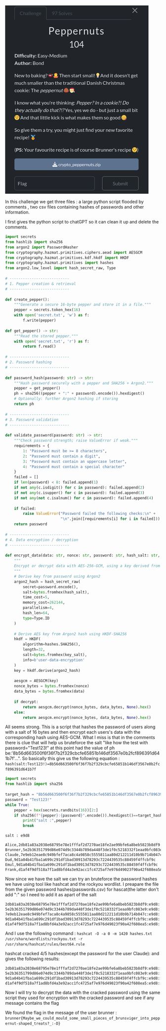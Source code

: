 ![image](./peppernuts.png)

In this challenge we get three files : a large python script flooded by comments , two csv files containing hashes of passwords and other information.

I first gives the python script to chatGPT so it can clean it up and delete the comments.

```py
import secrets
from hashlib import sha256
from argon2 import PasswordHasher
from cryptography.hazmat.primitives.ciphers.aead import AESGCM
from cryptography.hazmat.primitives.kdf.hkdf import HKDF
from cryptography.hazmat.primitives import hashes
from argon2.low_level import hash_secret_raw, Type

# ---------------------------
# 1. Pepper creation & retrieval
# ---------------------------

def create_pepper():
    """Generate a secure 16-byte pepper and store it in a file."""
    pepper = secrets.token_hex(16)
    with open('secret.txt', 'w') as f:
        f.write(pepper)

def get_pepper() -> str:
    """Read the stored pepper."""
    with open('secret.txt', 'r') as f:
        return f.read()

# ---------------------------
# 2. Password hashing
# ---------------------------

def password_hash(password: str) -> str:
    """Hash password securely with a pepper and SHA256 + Argon2."""
    pepper = get_pepper()
    ph = sha256((pepper + ":" + password).encode()).hexdigest()
    # Optionally: further Argon2 hashing if storing
    return ph

# ---------------------------
# 3. Password validation
# ---------------------------

def validate_password(password: str) -> str:
    """Check password strength; raise ValueError if weak."""
    requirements = {
        1: "Password must be >= 8 characters",
        2: "Password must contain a digit",
        3: "Password must contain an uppercase letter",
        4: "Password must contain a special character"
    }
    failed = []
    if len(password) < 8: failed.append(1)
    if not any(c.isdigit() for c in password): failed.append(2)
    if not any(c.isupper() for c in password): failed.append(3)
    if not any(not c.isalnum() for c in password): failed.append(4)

    if failed:
        raise ValueError("Password failed the following checks:\n" +
                         "\n".join([requirements[i] for i in failed]))
    return password

# ---------------------------
# 4. Data encryption / decryption
# ---------------------------

def encrypt_data(data: str, nonce: str, password: str, hash_salt: str, key_salt: str, decrypt=False) -> str:
    """
    Encrypt or decrypt data with AES-256-GCM, using a key derived from password + salts.
    """
    # Derive key from password using Argon2
    argon2_hash = hash_secret_raw(
        secret=password.encode(),
        salt=bytes.fromhex(hash_salt),
        time_cost=5,
        memory_cost=262144,
        parallelism=4,
        hash_len=64,
        type=Type.ID
    )

    # Derive AES key from Argon2 hash using HKDF-SHA256
    hkdf = HKDF(
        algorithm=hashes.SHA256(),
        length=32,
        salt=bytes.fromhex(key_salt),
        info=b'user-data-encryption'
    )
    key = hkdf.derive(argon2_hash)

    aesgcm = AESGCM(key)
    nonce_bytes = bytes.fromhex(nonce)
    data_bytes = bytes.fromhex(data)

    if decrypt:
        return aesgcm.decrypt(nonce_bytes, data_bytes, None).hex()
    else:
        return aesgcm.encrypt(nonce_bytes, data_bytes, None).hex()

```
All seems strong. This is a script that hashes the password of users along with a salt of 16 bytes and then encrypt each users's data with the corresponding hash using AES-GCM. What I miss is that in the comments there is clue that will help us bruteforce the salt  "like how the test with password="Test123!" at this point had the value of ph be:'8b56d663500f6f36f7b2f329cbcfe65851b146df3567e0b2fcf896391d641b7f'...". So basically this give us the following equation : `hash(salt:Test123!)=8b56d663500f6f36f7b2f329cbcfe65851b146df3567e0b2fcf896391d641b7f` 


```py
import secrets
from hashlib import sha256

target_hash = "8b56d663500f6f36f7b2f329cbcfe65851b146df3567e0b2fcf896391d641b7f"
password = "Test123!"
while True:
    pepper = hex(secrets.randbits(16))[2:]
    if sha256(f"{pepper}:{password}".encode()).hexdigest()==target_hash:
        print("salt :",pepper)
        break
```
`salt : e9d8`

    Alice,2db81a83a2038e68795e78e1fffaf2d7270ae18fe2ae99bfe6a8beb5823b8df9
    Brunner,5e2b36351799d86e074d9c3344b789da448f3de1f0c5218332f1eaa9bfc083e9
    Claude,7e9eb12eae8c949bfef7aca8c4a9858c5555811aa80d212211d10b9b714b047c
    Dud,9d1a04b41fba1a699c291df1bad30913d78293c7224439535c88459f4ffcbf9c
    Emul,9d1a04b41fba1a699c291df1bad30913d78293c7224439535c88459f4ffcbf9c
    Frank,d1af4f9df518a7f1ad8bfd4a3e92acc1fc4725af7e976d49023f90a42f608ea5A
    
Now since we have the salt we can try an bruteforce the password hashes we have using tool like hashcat and the rockyou wordlist. I preapare the file from the given password hashes(passwords.csv) for hascat(the latter don't add ":" so I need to add it as apart of the salt

    2db81a83a2038e68795e78e1fffaf2d7270ae18fe2ae99bfe6a8beb5823b8df9:e9d8:
    5e2b36351799d86e074d9c3344b789da448f3de1f0c5218332f1eaa9bfc083e9:e9d8:
    7e9eb12eae8c949bfef7aca8c4a9858c5555811aa80d212211d10b9b714b047c:e9d8:
    9d1a04b41fba1a699c291df1bad30913d78293c7224439535c88459f4ffcbf9c:e9d8:
    d1af4f9df518a7f1ad8bfd4a3e92acc1fc4725af7e976d49023f90a42f608ea5:e9d8:

And I use the following command : `hashcat -O -a 0 -m 1420 hashes.txt /usr/share/wordlists/rockyou.txt -r /usr/share/hashcat/rules/best64.rule`

hashcat cracked 4/5 hashes(except the password for the user Claude): and gives the following results:

    2db81a83a2038e68795e78e1fffaf2d7270ae18fe2ae99bfe6a8beb5823b8df9:e9d8::gfedcba
    5e2b36351799d86e074d9c3344b789da448f3de1f0c5218332f1eaa9bfc083e9:e9d8::abcake
    9d1a04b41fba1a699c291df1bad30913d78293c7224439535c88459f4ffcbf9c:e9d8::dud
    d1af4f9df518a7f1ad8bfd4a3e92acc1fc4725af7e976d49023f90a42f608ea5:e9d8::letmein

Now I will try to decrypt the data with the cracked password using the same script they used for encryption with the cracked password and see if any message contains the flag

We found the flag in the message of the user brunner : 
`brunner{Maybe_we_could_mould_some_small_pieces_of_brunsviger_into_peppernut-shaped_treats?_:-D}`


